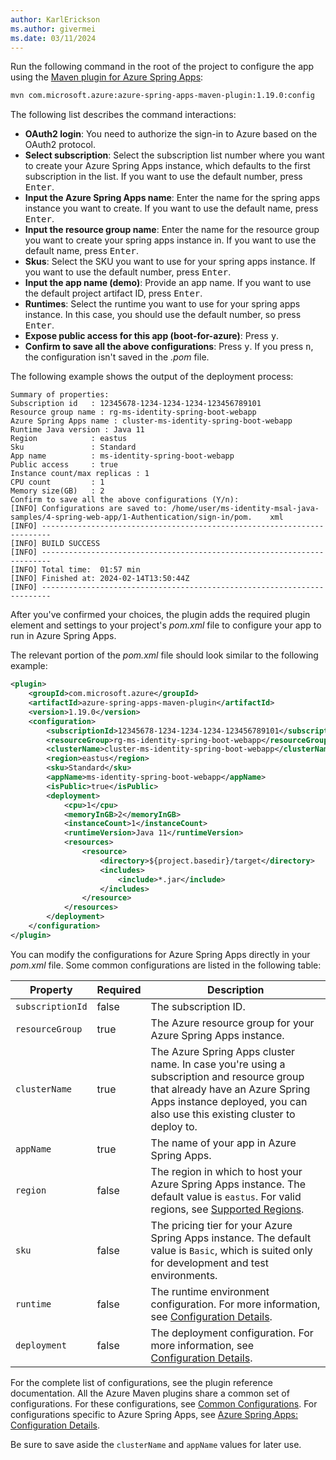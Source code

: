 ```yaml
---
author: KarlErickson
ms.author: givermei
ms.date: 03/11/2024
---
```


Run the following command in the root of the project to configure the app using the [Maven plugin for Azure Spring Apps](https://github.com/microsoft/azure-maven-plugins/wiki/Azure-Spring-Apps):

```bash
mvn com.microsoft.azure:azure-spring-apps-maven-plugin:1.19.0:config
```

The following list describes the command interactions:

- **OAuth2 login**: You need to authorize the sign-in to Azure based on the OAuth2 protocol.
- **Select subscription**: Select the subscription list number where you want to create your Azure Spring Apps instance, which defaults to the first subscription in the list. If you want to use the default number, press <kbd>Enter</kbd>.
- **Input the Azure Spring Apps name**: Enter the name for the spring apps instance you want to create. If you want to use the default name, press <kbd>Enter</kbd>.
- **Input the resource group name**: Enter the name for the resource group you want to create your spring apps instance in. If you want to use the default name, press <kbd>Enter</kbd>.
- **Skus**: Select the SKU you want to use for your spring apps instance. If you want to use the default number, press <kbd>Enter</kbd>.
- **Input the app name (demo)**: Provide an app name. If you want to use the default project artifact ID, press <kbd>Enter</kbd>.
- **Runtimes**: Select the runtime you want to use for your spring apps instance. In this case, you should use the default number, so press <kbd>Enter</kbd>.
- **Expose public access for this app (boot-for-azure)**: Press <kbd>y</kbd>.
- **Confirm to save all the above configurations**: Press <kbd>y</kbd>. If you press <kbd>n</kbd>, the configuration isn't saved in the *.pom* file.

The following example shows the output of the deployment process:

```output
Summary of properties:
Subscription id   : 12345678-1234-1234-1234-123456789101
Resource group name : rg-ms-identity-spring-boot-webapp
Azure Spring Apps name : cluster-ms-identity-spring-boot-webapp
Runtime Java version : Java 11
Region            : eastus
Sku               : Standard
App name          : ms-identity-spring-boot-webapp
Public access     : true
Instance count/max replicas : 1
CPU count         : 1
Memory size(GB)   : 2
Confirm to save all the above configurations (Y/n):
[INFO] Configurations are saved to: /home/user/ms-identity-msal-java-samples/4-spring-web-app/1-Authentication/sign-in/pom.    xml
[INFO] ------------------------------------------------------------------------
[INFO] BUILD SUCCESS
[INFO] ------------------------------------------------------------------------
[INFO] Total time:  01:57 min
[INFO] Finished at: 2024-02-14T13:50:44Z
[INFO] ------------------------------------------------------------------------
```

After you've confirmed your choices, the plugin adds the required plugin element and settings to your project's *pom.xml* file to configure your app to run in Azure Spring Apps.

The relevant portion of the *pom.xml* file should look similar to the following example:

```xml
<plugin>
    <groupId>com.microsoft.azure</groupId>
    <artifactId>azure-spring-apps-maven-plugin</artifactId>
    <version>1.19.0</version>
    <configuration>
        <subscriptionId>12345678-1234-1234-1234-123456789101</subscriptionId>
        <resourceGroup>rg-ms-identity-spring-boot-webapp</resourceGroup>
        <clusterName>cluster-ms-identity-spring-boot-webapp</clusterName>
        <region>eastus</region>
        <sku>Standard</sku>
        <appName>ms-identity-spring-boot-webapp</appName>
        <isPublic>true</isPublic>
        <deployment>
            <cpu>1</cpu>
            <memoryInGB>2</memoryInGB>
            <instanceCount>1</instanceCount>
            <runtimeVersion>Java 11</runtimeVersion>
            <resources>
                <resource>
                    <directory>${project.basedir}/target</directory>
                    <includes>
                        <include>*.jar</include>
                    </includes>
                </resource>
            </resources>
        </deployment>
    </configuration>
</plugin>
```

You can modify the configurations for Azure Spring Apps directly in your *pom.xml* file. Some common configurations are listed in the following table:

| Property         | Required | Description                                                                                                                                                                                                               |
|------------------|----------|---------------------------------------------------------------------------------------------------------------------------------------------------------------------------------------------------------------------------|
| `subscriptionId` | false    | The subscription ID.                                                                                                                                                                                                      |
| `resourceGroup`  | true     | The Azure resource group for your Azure Spring Apps instance.                                                                                                                                                             |
| `clusterName`    | true     | The Azure Spring Apps cluster name. In case you're using a subscription and resource group that already have an Azure Spring Apps instance deployed, you can also use this existing cluster to deploy to.                 |
| `appName`        | true     | The name of your app in Azure Spring Apps.                                                                                                                                                                                |
| `region`         | false    | The region in which to host your Azure Spring Apps instance. The default value is `eastus`. For valid regions, see [Supported Regions](https://azure.microsoft.com/global-infrastructure/services/?products=app-service). |
| `sku`            | false    | The pricing tier for your Azure Spring Apps instance. The default value is `Basic`, which is suited only for development and test environments.                                                                           |
| `runtime`        | false    | The runtime environment configuration. For more information, see [Configuration Details](https://github.com/microsoft/azure-maven-plugins/wiki/Azure-Spring-Apps:-Configuration-Details).                                 |
| `deployment`     | false    | The deployment configuration. For more information, see [Configuration Details](https://github.com/microsoft/azure-maven-plugins/wiki/Azure-Spring-Apps:-Configuration-Details).                                          |

For the complete list of configurations, see the plugin reference documentation. All the Azure Maven plugins share a common set of configurations. For these configurations, see [Common Configurations](https://github.com/microsoft/azure-maven-plugins/wiki/Common-Configuration). For configurations specific to Azure Spring Apps, see [Azure Spring Apps: Configuration Details](https://github.com/microsoft/azure-maven-plugins/wiki/Azure-Spring-Apps:-Configuration-Details).

Be sure to save aside the `clusterName` and `appName` values for later use.
